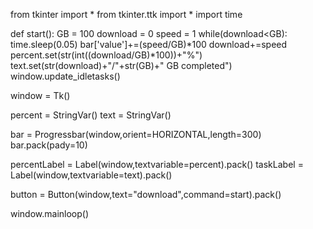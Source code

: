 from tkinter import *
from tkinter.ttk import *
import time

def start():
    GB = 100
    download = 0
    speed = 1
    while(download<GB):
        time.sleep(0.05)
        bar['value']+=(speed/GB)*100
        download+=speed
        percent.set(str(int((download/GB)*100))+"%")
        text.set(str(download)+"/"+str(GB)+" GB completed")
        window.update_idletasks()

window = Tk()

percent = StringVar()
text = StringVar()

bar = Progressbar(window,orient=HORIZONTAL,length=300)
bar.pack(pady=10)

percentLabel = Label(window,textvariable=percent).pack()
taskLabel = Label(window,textvariable=text).pack()

button = Button(window,text="download",command=start).pack()

window.mainloop()
